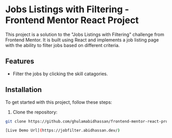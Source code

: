# Jobs Listings with Filtering - Frontend Mentor React Project

This project is a solution to the "Jobs Listings with Filtering" challenge from Frontend Mentor. It is built using React and implements a job listing page with the ability to filter jobs based on different criteria.


## Features

- Filter the jobs by clicking the skill catagories.

## Installation

To get started with this project, follow these steps:

1. Clone the repository:

```bash
git clone https://github.com/ghulamabidhassan/frontend-mentor-react-projects.git

[Live Demo Url](https://jobfilter.abidhassan.dev/)
